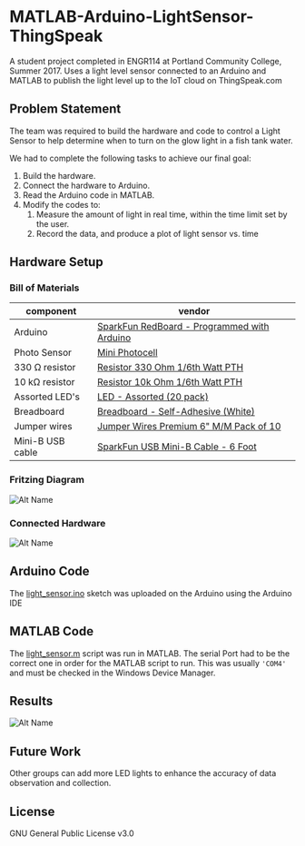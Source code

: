 # MATLAB-Arduino-LightSensor-ThingSpeak
A student project completed in ENGR114 at Portland Community College, Summer 2017. Uses a light level sensor connected to an Arduino and MATLAB to publish the light level up to the IoT cloud on ThingSpeak.com

## Problem Statement
The team was required to build the hardware and code to control a Light Sensor to help determine when to turn on the glow light in a fish tank water.

We had to complete the following tasks to achieve our final goal:
1. Build the hardware.
1. Connect the hardware to Arduino.
1. Read the Arduino code in MATLAB.
1. Modify the codes to:
   1. Measure the amount of light in real time, within the time limit set by the user.
   1. Record the data, and produce a plot of light sensor vs. time


## Hardware Setup

### Bill of Materials
|component|vendor|
|---|---|
|Arduino|[SparkFun RedBoard - Programmed with Arduino](https://www.sparkfun.com/products/13975)|
|Photo Sensor|[Mini Photocell](https://www.sparkfun.com/products/9088)|
|330 Ω resistor|[Resistor 330 Ohm 1/6th Watt PTH](https://www.sparkfun.com/products/8377)|
|10 kΩ resistor|[Resistor 10k Ohm 1/6th Watt PTH](https://www.sparkfun.com/products/8374)|
|Assorted LED's|[LED - Assorted (20 pack)](https://www.sparkfun.com/products/12062)|
|Breadboard|[Breadboard - Self-Adhesive (White)](https://www.sparkfun.com/products/12002)|
|Jumper wires|[Jumper Wires Premium 6" M/M Pack of 10](https://www.sparkfun.com/products/8431 )|
|Mini-B USB cable|[SparkFun USB Mini-B Cable - 6 Foot](https://www.sparkfun.com/products/11301)|

### Fritzing Diagram
![Alt Name](/doc/fritzing_light_sensor.png)
### Connected Hardware
![Alt Name](/doc/light_sensor_hardware.png)

## Arduino Code
The [light_sensor.ino](light_sensor.ino) sketch was uploaded on the Arduino using the Arduino IDE

## MATLAB Code
The [light_sensor.m](light_sensor.m) script was run in MATLAB. The serial Port had to be the correct one in order for the MATLAB script to run. This was usually `'COM4'` and must be checked in the Windows Device Manager.

## Results
![Alt Name](/doc/light_sensor_results.png)

## Future Work
Other groups can add more LED lights to enhance the accuracy of data
observation and collection.

## License
GNU General Public License v3.0
